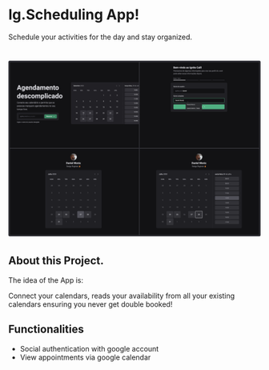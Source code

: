 # Ig.Scheduling App!

Schedule your activities for the day and stay organized.

<h1 align="center">
  <img alt="Scheduling app" src=".github/pic1.png" />
</h1>

## About this Project.
The idea of the App is:

Connect your calendars, reads your availability from all your existing calendars ensuring you never get double booked!

## Functionalities

 - Social authentication with google account
 - View appointments via google calendar





